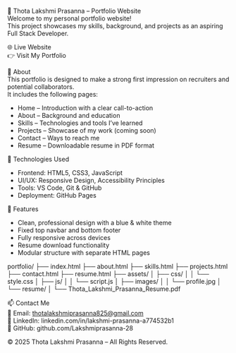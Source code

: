 💼 Thota Lakshmi Prasanna – Portfolio Website  
Welcome to my personal portfolio website!  
This project showcases my skills, background, and projects as an aspiring Full Stack Developer.

🌐 Live Website  
👉 Visit My Portfolio

📌 About  
This portfolio is designed to make a strong first impression on recruiters and potential collaborators.  
It includes the following pages:

- Home – Introduction with a clear call-to-action  
- About – Background and education  
- Skills – Technologies and tools I’ve learned  
- Projects – Showcase of my work (coming soon)  
- Contact – Ways to reach me  
- Resume – Downloadable resume in PDF format  

🚀 Technologies Used  
- Frontend: HTML5, CSS3, JavaScript  
- UI/UX: Responsive Design, Accessibility Principles  
- Tools: VS Code, Git & GitHub  
- Deployment: GitHub Pages  

🧠 Features  
- Clean, professional design with a blue & white theme  
- Fixed top navbar and bottom footer  
- Fully responsive across devices  
- Resume download functionality  
- Modular structure with separate HTML pages  

portfolio/
├── index.html
├── about.html
├── skills.html
├── projects.html
├── contact.html
├── resume.html
├── assets/
│   ├── css/
│   │   └── style.css
│   ├── js/
│   │   └── script.js
│   ├── images/
│   │   └── profile.jpg
│   └── resume/
│       └── Thota_Lakshmi_Prasanna_Resume.pdf


📫 Contact Me  
📧 Email: thotalakshmiprasanna825@gmail.com  
💼 LinkedIn: linkedin.com/in/lakshmi-prasanna-a774532b1  
🐙 GitHub: github.com/Lakshmiprasanna-28  

© 2025 Thota Lakshmi Prasanna – All Rights Reserved.
